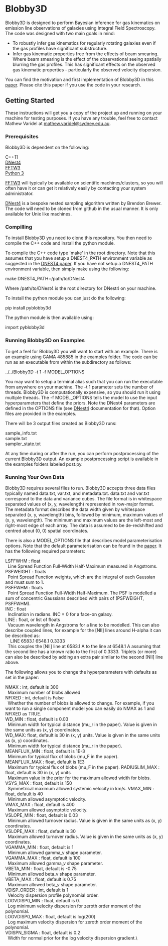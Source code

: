 # Blobby3D

Blobby3D is designed to perform Bayesian inference for gas kinematics on emission line observations of galaxies using Integral Field Spectroscopy. The code was designed with two main goals in mind:

 - To robustly infer gas kinematics for regularly rotating galaxies even if the gas profiles have significant substructure.
 - Infer gas kinematic properties free from the effects of beam smearing. Where beam smearing is the effect of the observational seeing spatially blurring the gas profiles. This has significant effects on the observed gas kinematic properties - particularly the observed velocity dispersion.

You can find the motivation and first implementation of Blobby3D in this [paper](https://ui.adsabs.harvard.edu/abs/2019MNRAS.485.4024V/abstract). Please cite this paper if you use the code in your research.

## Getting Started

These instructions will get you a copy of the project up and running on your machine for testing purposes. If you have any trouble, feel free to contact Mathew Varidel at mathew.varidel@sydney.edu.au.

### Prerequisites

Blobby3D is dependent on the following:

C++11\
[DNest4](https://github.com/eggplantbren/DNest4)  \
[FFTW3](http://www.fftw.org)  \
[Python 3](https://www.python.org)

[FFTW3](http://www.fftw.org) will typically be available on scientific machines/clusters, so you will often have it or can get it relatively easily by contacting your system administrator.

[DNest4](https://github.com/eggplantbren/DNest4) is a bespoke nested sampling algorithm written by Brendon Brewer. The code will need to be cloned from github in the usual manner. It is only available for Unix like machines.

### Compilling

To install Blobby3D you need to clone this repository. You then need to compile the C++ code and install the python module.

To compile the C++ code type 'make' in the root directory. Note that this assumes that you have setup a DNEST4_PATH environment variable as suggested in the [DNEST4 paper](https://arxiv.org/abs/1606.03757). If you have not setup a DNEST4_PATH environment variable, then simply make using the following:

make DNEST4_PATH=/path/to/DNest4

Where /path/to/DNest4 is the root directory for DNest4 on your machine.

To install the python module you can just do the following:

pip install pyblobby3d

The python module is then available using:

import pyblobby3d

### Running Blobby3D on Examples

To get a feel for Blobby3D you will want to start with an example. There is an example using GAMA 485885 in the examples folder. The code can be run as an executable from within the subdirectory as follows:

../../Blobby3D -t 1 -f MODEL_OPTIONS

You may want to setup a terminal alias such that you can run the executable from anywhere on your machine. The -t 1 parameter sets the number of threads. Blobby3D is computationally expensive, so you should run it using multiple threads. The -f MODEL_OPTIONS tells the model to use the input hyperparameters that define the priors. Note the DNest4 parameters are defined in the OPTIONS file (see [DNest4](https://github.com/eggplantbren/DNest4) documentation for that). Option files are provided in the examples.

There will be 3 output files created as Blobby3D runs:

sample_info.txt\
sample.txt\
sampler_state.txt

At any time during or after the run, you can perform postprocessing of the current Blobby3D output. An example postprocessing script is available in the examples folders labeled post.py.

### Running Your Own Data

Blobby3D requires several files to run. Blobby3D accepts three data files typically named data.txt, var.txt, and metadata.txt. data.txt and var.txt correspond to the data and variance cubes. The file format is in whitespace separated values of (x, y, wavelength) represented in row-major format. The metadata format describes the data width given by whitespace separated (x, y, wavelength) bins, followed by minimum, maximum values of (x, y, wavelength). The minimum and maximum values are the left-most and right-most edge of each array. The data is assumed to be de-redshifted and centred about (0, 0) spatial coordinates.

There is also a MODEL_OPTIONS file that describes model parameterisation options. Note that the default parameterisation can be found in the [paper](https://ui.adsabs.harvard.edu/abs/2019MNRAS.485.4024V/abstract). It has the following required parameters:

LSFFWHM : float\
&nbsp;&nbsp;Line Spread Function Full-Width Half-Maximum measured in Angstroms.\
PSFWEIGHT : floats\
&nbsp;&nbsp;Point Spread Function weights, which are the integral of each Gaussian and must sum to 1.\
PSFFWHM : floats\
&nbsp;&nbsp;Point Spread Function Full-Width Half-Maximum. The PSF is modelled a sum of concentric Gaussians described with pairs of (PSFWEIGHT, PSFFWHM).\
INC : float\
&nbsp;&nbsp;Inclination in radians. INC = 0 for a face-on galaxy.\
LINE : float, or list of floats\
&nbsp;&nbsp;Vacuum wavelength in Angstroms for a line to be modelled. This can also describe coupled lines, for example for the [NII] lines around H-alpha it can be described as:\
&nbsp;&nbsp;&nbsp;&nbsp;LINE	6583.1	6548.1	0.3333\
&nbsp;&nbsp;This couples the [NII] line at 6583.1 A to the line at 6548.1 A assuming that the second line has a known ratio to the first of 0.3333. Triplets (or more) can also be described by adding an extra pair similar to the second [NII] line above.

The following allows you to change the hyperparameters with defaults as set in the paper:

NMAX : int, default is 300\
&nbsp;&nbsp;Maximum number of blobs allowed\
NFIXED : int, default is False\
&nbsp;&nbsp;Whether the number of blobs is allowed to change. For example, if you want to run a single component model you can easily do NMAX as 1 and NFIXED as TRUE.\
WD_MIN : float, default is 0.03\
&nbsp;&nbsp;Minimum width for typical distance (mu_r in the paper). Value is given in the same units as (x, y) coordinates.\
WD_MAX: float, default is 30 in (x, y) units. Value is given in the same units as (x, y) coordinates.\
&nbsp;&nbsp;Minimum width for typical distance (mu_r in the paper).\
MEANFLUX_MIN : float, default is 1E-3\
&nbsp;&nbsp;Minimum for typical flux of blobs (mu_F in the paper).\
MEANFLUX_MAX : float, default is 1E3\
&nbsp;&nbsp;Maximum for typical flux of blobs (mu_F in the paper).
RADIUSLIM_MAX : float, default is 30 in (x, y) units\
&nbsp;&nbsp;Maximum value in the prior for the maximum allowed width for blobs.\
VSYS_MAX : float, default is 150\
&nbsp;&nbsp;Symmetrical maximum allowed systemic velocity in km/s.
VMAX_MIN : float, default is 40\
&nbsp;&nbsp;Minimum allowed asymptotic velocity.\
VMAX_MAX : float, default is 400\
&nbsp;&nbsp;Maximum allowed asymptotic velocity.\
VSLOPE_MIN : float, default is 0.03\
&nbsp;&nbsp;Minimum allowed turnover radius. Value is given in the same units as (x, y) coordinates.\
VSLOPE_MAX : float, default is 30\
&nbsp;&nbsp;Maximum allowed turnover radius. Value is given in the same units as (x, y) coordinates.\
VGAMMA_MIN : float, default is 1\
&nbsp;&nbsp;Minimum allowed gamma_v shape parameter.\
VGAMMA_MAX : float, default is 100\
&nbsp;&nbsp;Maximum allowed gamma_v shape parameter.\
VBETA_MIN : float, default is -0.75\
&nbsp;&nbsp;Minimum allowed beta_v shape parameter.\
VBETA_MAX : float, default is 0.75\
&nbsp;&nbsp;Maximum allowed beta_v shape parameter.\
VDISP_ORDER : int, default is 1\
&nbsp;&nbsp;Velocity dispersion profile polynomial order.\
LOGVDISP0_MIN : float, default is 0.\
&nbsp;&nbsp;Log minimum velocity dispersion for zeroth order moment of the polynomial.\
LOGVDISP0_MAX : float, default is log(200)\
&nbsp;&nbsp;Log maximum velocity dispersion for zeroth order moment of the polynomial.\
VDISPN_SIGMA : float, default is 0.2\
&nbsp;&nbsp;Width for normal prior for the log velocity dispersion gradient.\
